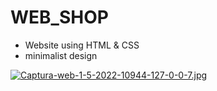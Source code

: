 <h1>WEB_SHOP</h1>
<ul>
  <li>Website using HTML & CSS </li>
  <li>minimalist design</li>
</ul

[![Captura-web-1-5-2022-10944-127-0-0-7.jpg](https://i.postimg.cc/JnCGR9d5/Captura-web-1-5-2022-10944-127-0-0-7.jpg)](https://postimg.cc/rdg8JYTD)
